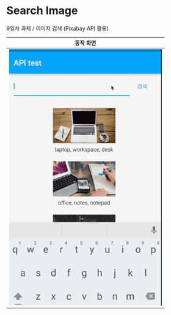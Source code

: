# Search Image

9일차 과제 / 이미지 검색 (Pixabay API 활용)

| 동작 화면 |
| --------------------------------------------------------|
| <img src="preview.gif" alt="동작 화면" width="400">      |
